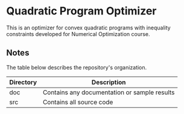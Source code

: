 # Quadratic Program Optimizer
This is an optimizer for convex quadratic programs with inequality constraints developed for Numerical Optimization course.

## Notes
The table below describes the repository's organization.

| Directory | Description                                   |
|-----------|-----------------------------------------------|
| doc       | Contains any documentation or sample results  |
| src       | Contains all source code                      |
